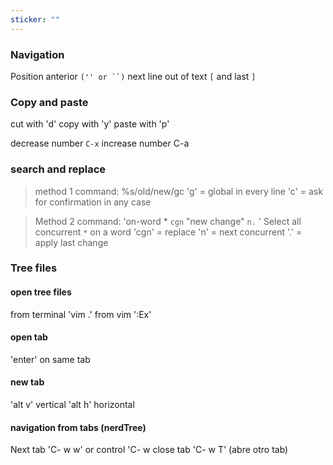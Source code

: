 ```yaml
---
sticker: ""
---
```




### Navigation

Position anterior `('' or ``)` 
next line out of text `[`  and last `]`


### Copy and paste

cut with 'd'
copy with 'y'
paste with 'p'

decrease number `C-x`
increase number C-a


### search and replace

> method 1
	command: %s/old/new/gc
	'g' = global in every line
	'c' = ask for confirmation in any case

> Method 2
> 	command:  'on-word * `cgn` "new change" `n.` '
> 	Select all concurrent `*` on a word
> 	'cgn' = replace
> 	'n' = next concurrent
> 	'.' = apply last change





### Tree files

#### open tree files

from terminal 'vim .'
from vim  ':Ex'

#### open tab
'enter' on same tab

#### new tab 

'alt v' vertical
'alt h' horizontal


#### navigation from tabs (nerdTree)

Next tab 'C- w w'
or control 'C- w <hjkl>
close tab 'C- w T' (abre otro tab)


